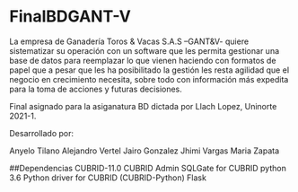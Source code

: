 # FinalBDGANT-V
La empresa de Ganadería Toros &amp; Vacas S.A.S –GANT&amp;V- quiere sistematizar su operación con un software que les permita gestionar una base de datos para reemplazar lo que vienen haciendo con formatos de papel que a pesar que les ha posibilitado la gestión les resta agilidad que el negocio en crecimiento necesita, sobre todo con información más expedita para la toma de acciones y futuras decisiones.

Final asignado para la asiganatura BD dictada por Llach Lopez, Uninorte 2021-1.

Desarrollado por:

Anyelo Tilano
Alejandro Vertel
Jairo Gonzalez
Jhimi Vargas
Maria Zapata

##Dependencias
CUBRID-11.0
CUBRID Admin
SQLGate for CUBRID
python 3.6
Python driver for CUBRID (CUBRID-Python)
Flask
